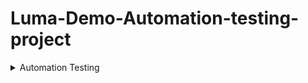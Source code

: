 # Luma-Demo-Automation-testing-project
<details>
<summary>Automation Testing</summary>

### Content Automation Testing 

**Software Testing**:  
Software Testing is a method to check whether the actual software product matches expected requirements and to ensure that software product is Defect free. It involves execution of software/system components using manual or automated tools to evaluate one or more properties of interest. The purpose of software testing is to identify errors, gaps or missing requirements in contrast to actual requirements.  
  
Some prefer saying Software testing definition as a White Box and Black Box Testing. In simple terms, Software Testing means the Verification of Application 
Under Test (AUT)
  
**What is Automation Testing?**  
Automation Testing is a software testing technique that performs using special automated testing software tools to execute a test case suite. On the contrary,Manual Testing is performed by a human sitting in front of a computer carefully executing the test steps.  
The automation testing software can also enter test data into the System Under Test, compare expected and actual results and generate detailed test reports.Software Test Automation demands considerable investments of money and resources.  
Successive development cycles will require execution of same test suite repeatedly. Using a test automation tool, it’s possible to record this test suite and re-play it as required. Once the test suite is automated, no human intervention is required. This improved ROI of Test Automation. The goal of Automation is to reduce the number of test cases to be run manually and not to eliminate Manual Testing altogether.  

**Difference Between Manual And Automation Testing**  

| Automation Testing | Manual Testing |
| ---- | ---- |
| Automated testing is more reliable. It performs same operation each time. It eliminates the risk of human errors. | Manual testing is less reliable. Due to human error, manual testing is not accurate all the time. |
| Initial investment of automation testing is higher. Investment is required for testing tools. In the long run it is less expensive than manual. ROI is higher in the long run compared to Manual testing. | Initial investment of manual testing is less than automation. Investment is required for human resources. ROI is lower in the long run compared to Automation testing. |
| Automation testing is a practical option when we do regressions testing. | Manual testing is a practical option where the test cases are not run repeatedly and only needs to run once or twice. |
| Execution is done through software tools, so it is faster than manual testing and needs less human resources compared to manual testing. | Execution of test cases is time consuming and needs more human resources |
| Exploratory testing is not possible | Exploratory testing is possible |
| Performance Testing like Load Testing, Stress Testing etc. is a practical option in automation testing. | Performance Testing is not a practical option in manual testing |
| It can be done in parallel and reduce test execution time. | Its not an easy task to execute test cases in parallel in manual testing. We need more human resources to do this and becomes more expensive. |
| Programming knowledge is a must in automation testing | Programming knowledge is not required to do manual testing. |
| Build verification testing (BVT) is highly recommended | Build verification testing (BVT) is not recommended |
| Human intervention is not much, so it is not effective to do User Interface testing. | It involves human intervention, so it is highly effective to do User Interface testing. |  

**Which Test Cases To Automate?**  
Test Cases to automate are as follows  
- Data-driven test cases
- Test cases with higher complexity
- Test case with many database updates
- The test execution rate is high
- Smoke/Critical tests
- Tests with several combinations
- Graph test cases
- Higher manual execution time

**Which Test Cases Not To Be Automated?**  
Types of tests need to be performed manually are as follows
- Subjective Validation
- New Functionalities
- Strategic Development
- User Experience
- Complex Functionality
- Quality Control
- Low return on investment
- Installation and setup testing

**Why Test Automation?**  
Test Automation is the best way to increase the effectiveness, test coverage, and execution speed in software testing. Automated software testing is important due to the following reasons:  
- Manual Testing of all workflows, all fields, all negative scenarios is time and money consuming
- It is difficult to test for multilingual sites manually
- Test Automation in software testing does not require Human intervention. You can run automated test unattended (overnight)
- Test Automation increases the speed of test execution
- Automation helps increase Test Coverage
- Manual Testing can become boring and hence error-prone.

**Automated Testing Pros and Cons**:
- **Advantages of automated testing**:
  - Automation is faster in execution then manual testing
  - It is cheaper compared to manual testing in the long run
  - Automated testing is more reliable
  - Automated testing is more powerful and versatile
  - Wider test coverage of application features
  - It is mostly used for regression testing
  - Ensure Consistency & Improves accuracy
  - It is reusable because the automation process can be recorded
  - Automation does not require human intervention. Test scripts can be run unattended
  - More cycle of execution can be achieved through automation
  - It helps to increase the test coverage
  - Early time to market
- **Disadvantages of Automated Testing**:
  - It is recommended only for stable products
  - Automation testing is expensive initially
  - Most of the automation tools are expensive
  - It has some limitations such as handling captcha, getting visual aspects of UI such as fonts, color, sizes etc.,
  - Huge maintenance in case of repeated changes in the requirements

Not all the tools support all kinds of testing. Such as windows, web, mobility, performance/load testing.  

**Automated Testing Process**:  
Following steps are followed in an Automation Process  
- **Step 1) Test tool selection**
Test Tool selection largely depends on the technology the Application Under Test is built on. For instance, QTP does not support Informatica. So QTP cannot be used for testing Informatica applications. It’s a good idea to conduct a Proof of Concept of Tool on AUT.
- **Step 2) Define the scope of Automation**
The scope of automation is the area of your Application Under Test which will be automated. Following points help determine scope:
  - The features that are important for the business
  - Scenarios which have a large amount of data
  - Common functionalities across applications
  - Technical feasibility
  - The extent to which business components are reused
  - The complexity of test cases
  - Ability to use the same test cases for cross-browser testing
- **Step 3) Planning, Design, and Development**
During this phase, you create an Automation strategy & plan, which contains the following details-
  - Automation tools selected
  - Framework design and its features
  - In-Scope and Out-of-scope items of automation
  - Automation testbed preparation
  - Schedule and Timeline of scripting and execution
  - Deliverables of Automation Testing
- **Step 4) Test Execution**
Automation Scripts are executed during this phase. The scripts need input test data before there are set to run. Once executed they provide detailed test reports. Execution can be performed using the automation tool directly or through the Test Management tool which will invoke the automation tool.
Example: Quality center is the Test Management tool which in turn it will invoke QTP for execution of automation scripts. Scripts can be executed in a single machine or a group of machines. The execution can be done during the night, to save time.
- **Step 5) Test Automation Maintenance Approach**
Test Automation Maintenance Approach is an automation testing phase carried out to test whether the new functionalities added to the software are working fine or not. Maintenance in automation testing is executed when new automation scripts are added and need to be reviewed and maintained in order to improve the effectiveness of automation scripts with each successive release cycle.

**Types of Automated Testing**
 - Smoke Testing
 - Unit Testing
 - Integration Testing
 - Functional Testing
 - Keyword Testing
 - Regression Testing
 - Data Driven Testing
 - Black Box Testing

**Test Automation Tools**  
  - Avo Assure
  - TestRigor
  - TestComplete
  - Selenium
  - HP UFT (aka QTP)
  - Watir
  - Telerik Test Studio
  - Silk Test
  - Cucumber
  - WorkSoft Certify
  - Kobiton
  - ACCELQ


</details>
